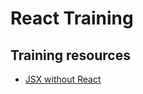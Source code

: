 # React Training

## Training resources

* [JSX without React](https://github.com/fmoutawe/react-training/blob/jsx-without-react/README.md)